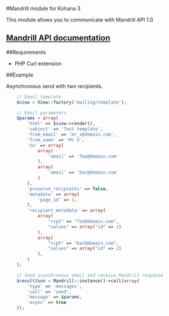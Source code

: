 #Mandrill module for Kohana 3

This module allows you to communicate with Mandrill API 1.0

[Mandrill API documentation](https://github.com/kohana/kohana)
---

##Requirements
* PHP Curl extension

##Example

Asynchronous send with two recipients.

```php
    // Email template
    $view = View::factory('mailing/template');

    // Email parameters
    $params = array(
        'html' => $view->render(),
        'subject' => 'Test template',
        'from_email' => 'mr_x@domain.com',
        'from_name' => 'Mr X',
        'to' => array(
            array(
                'email' => 'foo@domain.com'
            ),
            array(
                'email' => 'bar@domain.com'
            )
        ),
        'preserve_recipients' => false,
        'metadata' => array(
            'page_id' => 1,
        ),
        'recipient_metadata' => array(
            array(
                "rcpt" => "foo@domain.com",
                "values" => array("id" => 1)
            ),
            array(
                "rcpt" => "bar@domain.com",
                "values" => array("id" => 2)
            ),
        )
    );

    // Send asynchronous email and receive Mandrill response
    $resultJson = Mandrill::instance()->call(array(
        'type' => 'messages',
        'call' => 'send',
        'message' => $params,
        'async' => true
    ));
```